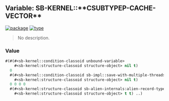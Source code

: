 ## Variable: SB-KERNEL::\*\*CSUBTYPEP-CACHE-VECTOR\*\*
[![package](https://img.shields.io/badge/Package-SB--KERNEL-5f9ea0.svg?style=social&colorA=999999)](../) [![type](https://img.shields.io/badge/Type-Variable-5f9ea0.svg?style=social&colorA=999999)](../#variable) 

> No description.

### Value
```cl
#(#(#<sb-kernel::condition-classoid unbound-variable>
    #<sb-kernel:structure-classoid structure-object> nil t)
  0
  #(#<sb-kernel::condition-classoid sb-impl::save-with-multiple-threads-error>
    #<sb-kernel:structure-classoid structure-object> nil t)
  0 0 0 0
  #(#<sb-kernel:structure-classoid sb-alien-internals:alien-record-type>
    #<sb-kernel:structure-classoid structure-object> t t) ..)
```
